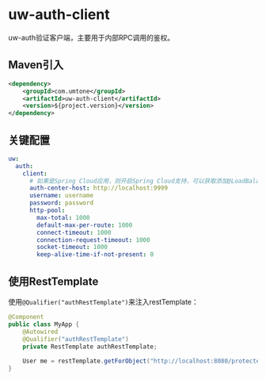 # uw-auth-client

uw-auth验证客户端，主要用于内部RPC调用的鉴权。

## Maven引入

```xml
<dependency>
    <groupId>com.umtone</groupId>
    <artifactId>uw-auth-client</artifactId>
    <version>${project.version}</version>
</dependency>
```

## 关键配置

```yaml
uw:
  auth:
    client:
      # 如果是Spring Cloud应用，则开启Spring Cloud支持，可以获取添加@LoadBalanced注解后的restTemplate：
      auth-center-host: http://localhost:9999
      username: username
      password: password
      http-pool:
        max-total: 1000
        default-max-per-route: 1000
        connect-timeout: 1000
        connection-request-timeout: 1000
        socket-timeout: 1000
        keep-alive-time-if-not-present: 0
```

## 使用RestTemplate

使用`@Qualifier("authRestTemplate")`来注入restTemplate：

```java
@Component
public class MyApp {
    @Autowired
    @Qualifier("authRestTemplate")
    private RestTemplate authRestTemplate;
    
    User me = restTemplate.getForObject("http://localhost:8080/protected/profile", User.class);
}
```

